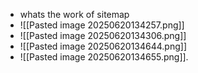 - whats the work of sitemap
- ![[Pasted image 20250620134257.png]]
- ![[Pasted image 20250620134306.png]]
- ![[Pasted image 20250620134644.png]]
- ![[Pasted image 20250620134655.png]].